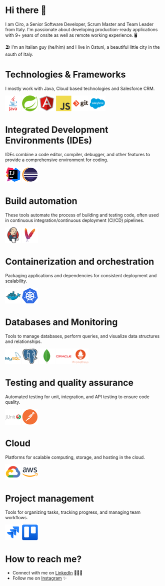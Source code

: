 # Hi there 👋
I am Ciro, a Senior Software Developer, Scrum Master and Team Leader from Italy. I'm passionate about developing production-ready applications with 9+ years of onsite as well as remote working experience. 🖥️

🏖️ I'm an Italian guy (he/him) and I live in Ostuni, a beautiful little city in the south of Italy.

# Technologies & Frameworks
I mostly work with Java, Cloud based technologies and Salesforce CRM.

<img src='https://github.com/devicons/devicon/blob/master/icons/java/java-original-wordmark.svg' alt='Java' height=50> <img src='https://github.com/devicons/devicon/blob/master/icons/spring/spring-original.svg' alt='spring' title='spring' height=50> <img src='https://github.com/devicons/devicon/blob/master/icons/angularjs/angularjs-original.svg' alt='AngularJS' title='AngularJS' height=50>
<img src='https://github.com/devicons/devicon/blob/master/icons/javascript/javascript-original.svg' alt='Javascript' height=50> <img src='https://github.com/devicons/devicon/blob/master/icons/git/git-original-wordmark.svg' alt='Git' height=50> <img src='https://github.com/devicons/devicon/blob/master/icons/salesforce/salesforce-original.svg' alt='salesforce' title='salesforce' height=50>

# Integrated Development Environments (IDEs)
IDEs combine a code editor, compiler, debugger, and other features to provide a comprehensive environment for coding.

<img src='https://github.com/devicons/devicon/blob/master/icons/intellij/intellij-original.svg' alt='IntelliJ IDEA' title='IntelliJ IDEA' height=50> <img src='https://github.com/devicons/devicon/blob/master/icons/eclipse/eclipse-original.svg' alt='Eclipse IDE' title='Eclipse IDE' height=50>

# Build automation
These tools automate the process of building and testing code, often used in continuous integration/continuous deployment (CI/CD) pipelines.

<img src='https://github.com/devicons/devicon/blob/master/icons/jenkins/jenkins-original.svg' alt='jenkins' title='jenkins' height=50> <img src='https://github.com/devicons/devicon/blob/master/icons/maven/maven-original.svg' alt='Apache Maven' title='Apache Maven' height=50>

# Containerization and orchestration
Packaging applications and dependencies for consistent deployment and scalability.

<img src='https://github.com/devicons/devicon/blob/master/icons/docker/docker-original.svg' alt='docker' title='docker' height=50> <img src='https://github.com/devicons/devicon/blob/master/icons/kubernetes/kubernetes-original.svg' alt='kubernetes' title='kubernetes' height=50>

# Databases and Monitoring
Tools to manage databases, perform queries, and visualize data structures and relationships.

<img src='https://github.com/devicons/devicon/blob/master/icons/mysql/mysql-original-wordmark.svg' alt='mysql' height=50> <img src='https://github.com/devicons/devicon/blob/master/icons/postgresql/postgresql-original.svg' alt='postgresql' title='postgresql' height=50>
<img src='https://github.com/devicons/devicon/blob/master/icons/mongodb/mongodb-original.svg' alt='mongodb' title='mongodb' height=50> <img src='https://github.com/devicons/devicon/blob/master/icons/oracle/oracle-original.svg' alt='oracle' height=50>
<img src='https://github.com/devicons/devicon/blob/master/icons/prometheus/prometheus-plain-wordmark.svg' alt='prometheus' title='prometheus' height=50>

# Testing and quality assurance
Automated testing for unit, integration, and API testing to ensure code quality.

<img src='https://github.com/devicons/devicon/blob/master/icons/junit/junit-original-wordmark.svg' alt='junit' height=50> <img src='https://github.com/devicons/devicon/blob/master/icons/postman/postman-original.svg' alt='postman' title='postman' height=50>

# Cloud
Platforms for scalable computing, storage, and hosting in the cloud.

<img src='https://github.com/devicons/devicon/blob/master/icons/googlecloud/googlecloud-original.svg' alt='Google Cloud Platform' title='Google Cloud Platform' height=50> <img src='https://github.com/devicons/devicon/blob/master/icons/amazonwebservices/amazonwebservices-original-wordmark.svg' alt='AWS' title='AWS' height=50>

# Project management
Tools for organizing tasks, tracking progress, and managing team workflows.

<img src='https://github.com/devicons/devicon/blob/master/icons/jira/jira-original.svg' alt='jira' title='jira' height=50> <img src='https://github.com/devicons/devicon/blob/master/icons/trello/trello-original.svg' alt='trello' title='trello' height=50>

# How to reach me?
- Connect with me on [LinkedIn](https://www.linkedin.com/in/ciro-santoro-5167b541/) 👨🏻‍💻
- Follow me on [Instagram](https://www.instagram.com/88cirux/) ✨

<!--
**cirux/cirux** is a ✨ _special_ ✨ repository because its `README.md` (this file) appears on your GitHub profile.

Here are some ideas to get you started:

- 🔭 I’m currently working on ...
- 🌱 I’m currently learning ...
- 👯 I’m looking to collaborate on ...
- 🤔 I’m looking for help with ...
- 💬 Ask me about ...
- 📫 How to reach me: ...
- 😄 Pronouns: ...
- ⚡ Fun fact: ...
-->
